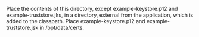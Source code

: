Place the contents of this directory, except example-keystore.p12 and example-truststore.jks, in a directory, external from the application, which is added to the classpath. Place example-keystore.p12 and example-truststore.jsk in /opt/data/certs. 
